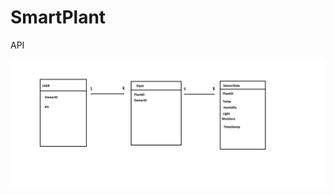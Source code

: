 # SmartPlant
API



![alt text](https://github.com/s3434434/SmartPlant/blob/master/dbthingexample.png?raw=true)
